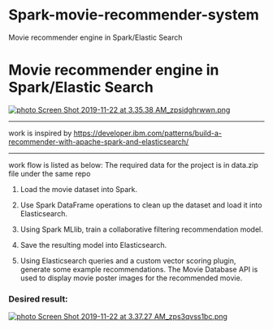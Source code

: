 # Spark-movie-recommender-system
Movie recommender engine in Spark/Elastic Search
# Movie recommender engine in Spark/Elastic Search


<a href="http://s1383.photobucket.com/user/ssurmic/media/Screen%20Shot%202019-11-22%20at%203.35.38%20AM_zpsidghrwwn.png.html" target="_blank"><img src="https://i1383.photobucket.com/albums/ah307/ssurmic/Screen%20Shot%202019-11-22%20at%203.35.38%20AM_zpsidghrwwn.png" border="0" alt=" photo Screen Shot 2019-11-22 at 3.35.38 AM_zpsidghrwwn.png"/></a>
***
work is inspired by https://developer.ibm.com/patterns/build-a-recommender-with-apache-spark-and-elasticsearch/
*** 
work flow is listed as below:
The required data for the project is in data.zip file under the same repo

1. Load the movie dataset into Spark.

2. Use Spark DataFrame operations to clean up the dataset and load it into Elasticsearch.

3. Using Spark MLlib, train a collaborative filtering recommendation model.

4. Save the resulting model into Elasticsearch.

5. Using Elasticsearch queries and a custom vector scoring plugin, generate some example recommendations. The Movie Database API is used to display movie poster images for the recommended movie.



### Desired result:
<a href="http://s1383.photobucket.com/user/ssurmic/media/Screen%20Shot%202019-11-22%20at%203.37.27%20AM_zps3qvss1bc.png.html" target="_blank"><img src="https://i1383.photobucket.com/albums/ah307/ssurmic/Screen%20Shot%202019-11-22%20at%203.37.27%20AM_zps3qvss1bc.png" border="0" alt=" photo Screen Shot 2019-11-22 at 3.37.27 AM_zps3qvss1bc.png"/></a>
